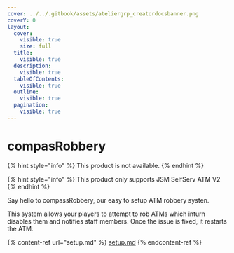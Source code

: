 ```yaml
---
cover: ../../.gitbook/assets/ateliergrp_creatordocsbanner.png
coverY: 0
layout:
  cover:
    visible: true
    size: full
  title:
    visible: true
  description:
    visible: true
  tableOfContents:
    visible: true
  outline:
    visible: true
  pagination:
    visible: true
---
```


# compasRobbery

{% hint style="info" %}
This product is not available.
{% endhint %}

{% hint style="info" %}
This product only supports JSM SelfServ ATM V2
{% endhint %}



Say hello to compassRobbery, our easy to setup ATM robbery systen.

This system allows your players to attempt to rob ATMs which inturn disables them and notifies staff members. Once the issue is fixed, it restarts the ATM.



{% content-ref url="setup.md" %}
[setup.md](setup.md)
{% endcontent-ref %}
